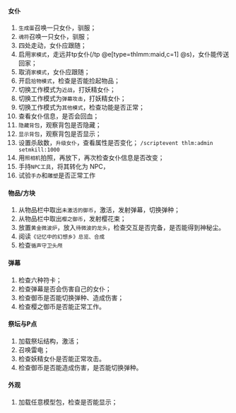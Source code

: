 #### 女仆
1. `生成蛋`召唤一只女仆，驯服；
2. `魂符`召唤一只女仆，驯服；
3. 四处走动，女仆应跟随；
4. 启用`家模式`，走远并tp女仆(/tp @e[type=thlmm:maid,c=1] @s)，女仆能传送回家；
5. 取消`家模式`，女仆应跟随；
6. 开启`拾物模式`，检查是否能捡起物品；
7. 切换工作模式为`近战`，打妖精女仆；
8. 切换工作模式为`弹幕攻击`，打妖精女仆；
9. 切换工作模式为`其他模式`，检查功能是否正常；
10. 查看女仆信息，是否会回血；
11. `隐藏背包`，观察背包是否隐藏；
12. `显示背包`，观察背包是否显示；
13. 设置杀敌数，`升级女仆`，查看属性是否变化； `/scriptevent thlm:admin setmkill:1000`
14. 用`照相机`拍照，再放下，再次检查女仆信息是否改变；
15. 手持`NPC工具`，将其转化为 NPC，
16. 试验`手办`和`雕塑`是否正常工作

#### 物品/方块

1. 从物品栏中取出`未激活的御币`，激活，发射弹幕，切换弹种；
2. 从物品栏中取出`樱之御币`，发射樱花束；
3. 放置`黄金微波炉`，放入`待微波的龙头`，检查交互是否完备，是否能得到神秘尘。
4. 阅读`《记忆中的幻想乡》总览、合成`
5. 检查`循声守卫头颅`


#### 弹幕

1. 检查六种符卡；
2. 检查弹幕是否会伤害自己的女仆；
3. 检查御币是否能切换弹种、造成伤害；
4. 检查樱之御币是否能正常工作。


#### 祭坛与P点

1. 加载祭坛结构，激活；
2. 召唤雷电；
3. 检查妖精女仆是否能正常攻击。
4. 检查御币是否能造成伤害，是否能切换弹种。
   
#### 外观

1. 加载任意模型包，检查是否能显示；
